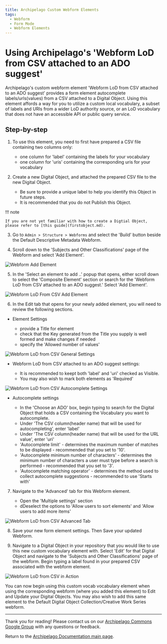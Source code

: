 ```yaml
---
title: Archipelago Custom Webform Elements
tags:
  - Webform
  - Form Mode
  - Webform Elements
---
```


# Using Archipelago's 'Webform LoD from CSV attached to an ADO suggest'

Archipelago's custom webform element 'Webform LoD from CSV attached to an ADO suggest' provides a form element autocomplete labels/urls(values) from a CSV attached to a Digital Object. Using this element affords a way for you to utilize a custom local vocabulary, a subset of labels and URIs from a wider LoD authority source, or an LoD vocabulary that does not have an accessible API or public query service.

## Step-by-step

1. To use this element, you need to first have prepared a CSV file containing two columns only:

    - one column for 'label' containing the labels for your vocabulary
    - one column for 'uris' containing the corresponding uris for your vocabulary
    
2. Create a new Digital Object, and attached the prepared CSV file to the new Digital Object.

    - Be sure to provide a unique label to help you identify this Object in future steps.
    - It is recommended that you do not Publish this Object.

!!! note

    If you are not yet familiar with how to create a Digtial Object, please refer to [this guide](firstobject.md).

3. Go to `Admin > Structure > Webforms` and select the 'Build' button beside the Default Descriptive Metadata Webform.

4. Scroll down to the 'Subjects and Other Classifications' page of the Webform and select 'Add Element'.

![Webform Add Element](images/webformAddElement.png)

5. In the 'Select an element to add ..' popup that opens, either scroll down to select the 'Composite Element' section or search for the 'Webform LoD from CSV attached to an ADO suggest.' Select 'Add Element'.

![Webform LoD From CSV Add Element](images/WebformLoDfromCSVaddElement.png)

6. In the Edit tab that opens for your newly added element, you will need to review the following sections.

* Element Settings

    - provide a Title for element
    - check that the Key generated from the Title you supply is well formed and make changes if needed
    - specify the 'Allowed number of values'

![Webform LoD from CSV General Settings](images/WebformLoDfromCSVgeneralSettings.png)

* Webform LoD from CSV attached to an ADO suggest settings:

    - It is recommended to keept both 'label' and 'uri' checked as Visible.
    - You may also wish to mark both elements as 'Required'
    
![Webform LoD from CSV Autocomplete Settings](images/WebformLoDfromCSVautocompleteSettings.png)

* Autocomplete settings

    - In the 'Choose an ADO' box, begin typing to search for the Digital Object that holds a CSV containing the Vocabulary you want to autocomplete.
    - Under 'The CSV column(header name) that will be used for autocompleting', enter 'label'
    - Under 'The CSV column(header name) that will be used for the URL value', enter 'uri'
    - 'Autocomplete limit'
          - determines the maximum number of matches to be displayed
          - recommended that you set to '10'.
    - 'Autocomplete minimum number of characters'
          - determines the minimum number of characters a user must type before a search is performed
          - recommended that you set to '3'.
    - 'Autocomplete matching operator'
          - determines the method used to collect autocomplete suggestions
          - recommended to use 'Starts with'          

7. Navigate to the 'Advanced' tab for this Webform element.

    - Open the 'Multiple settings' section
    - dDeselect the options to 'Allow users to sort elements' and 'Allow users to add more items'
    
![Webform LoD from CSV Advanced Tab](images/WebformLoDfromCSVadvancedTab.png)

8. Save your new form element settings. Then Save your updated Webform.

9. Navigate to a Digital Object in your repository that you would like to use this new custom vocabulary element with. Select 'Edit' for that Digital Object and navigate to the 'Subjects and Other Classifications' page of the webform. Begin typing a label found in your prepared CSV associated with the webform element.

![Webform LoD from CSV in Action](images/WebformLoDfromCSVinAction.png)

You can now begin using this custom vocab vocabulary element when using the corresponding webform (where you added this element) to Edit and Update your Digital Objects. You may also wish to add this same element to the Default Digital Object Collection/Creative Work Series webform.
    
___

Thank you for reading! Please contact us on our [Archipelago Commons Google Group](https://groups.google.com/forum/#!forum/archipelago-commons) with any questions or feedback.

Return to the [Archipelago Documentation main page](index.md).
